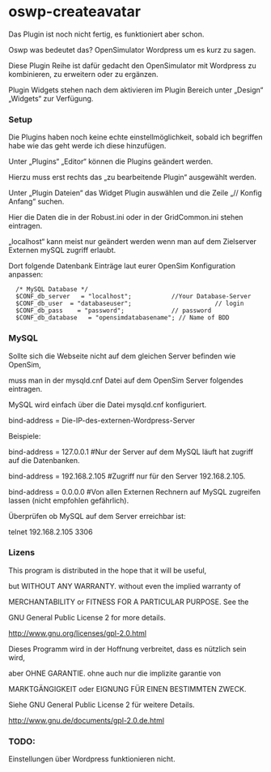 # oswp-createavatar
Das Plugin ist noch nicht fertig, es funktioniert aber schon.

Oswp was bedeutet das? OpenSimulator Wordpress um es kurz zu sagen.

Diese Plugin Reihe ist dafür gedacht den OpenSimulator mit Wordpress zu kombinieren, zu erweitern oder zu ergänzen.

Plugin Widgets stehen nach dem aktivieren im Plugin Bereich  unter „Design“ „Widgets“ zur Verfügung.

### Setup

Die Plugins haben noch keine echte einstellmöglichkeit, sobald ich begriffen habe wie das geht werde ich diese hinzufügen.

Unter „Plugins“ „Editor“ können die Plugins geändert werden.

Hierzu muss erst rechts das „zu bearbeitende Plugin“ ausgewählt werden.

Unter „Plugin Dateien“ das Widget Plugin auswählen und die Zeile „// Konfig Anfang“ suchen.

Hier die Daten die in der Robust.ini oder in der GridCommon.ini stehen eintragen.

„localhost“ kann meist nur geändert werden wenn man auf dem Zielserver Externen mySQL zugriff erlaubt.

Dort folgende Datenbank Einträge laut eurer OpenSim Konfiguration anpassen:

      /* MySQL Database */
      $CONF_db_server   = "localhost";		     //Your Database-Server
      $CONF_db_user  = "databaseuser";       	             // login
      $CONF_db_pass    = "password";     	     // password
      $CONF_db_database   = "opensimdatabasename"; // Name of BDD
      

### MySQL
Sollte sich die Webseite nicht auf dem gleichen Server befinden wie OpenSim,

muss man in der mysqld.cnf Datei auf dem OpenSim Server folgendes eintragen.

MySQL wird einfach über die Datei mysqld.cnf konfiguriert.

bind-address = Die-IP-des-externen-Wordpress-Server

Beispiele:

bind-address = 127.0.0.1 #Nur der Server auf dem MySQL läuft hat zugriff auf die Datenbanken.

bind-address = 192.168.2.105 #Zugriff nur für den Server 192.168.2.105.

bind-address = 0.0.0.0 #Von allen Externen Rechnern auf MySQL zugreifen lassen (nicht empfohlen gefährlich).

Überprüfen ob MySQL auf dem Server erreichbar ist:

telnet 192.168.2.105 3306

### Lizens

This program is distributed in the hope that it will be useful,

but WITHOUT ANY WARRANTY. without even the implied warranty of

MERCHANTABILITY or FITNESS FOR A PARTICULAR PURPOSE. See the

GNU General Public License 2 for more details.

http://www.gnu.org/licenses/gpl-2.0.html

Dieses Programm wird in der Hoffnung verbreitet, dass es nützlich sein wird,

aber OHNE GARANTIE. ohne auch nur die implizite garantie von

MARKTGÄNGIGKEIT oder EIGNUNG FÜR EINEN BESTIMMTEN ZWECK. 

Siehe GNU General Public License 2 für weitere Details.

http://www.gnu.de/documents/gpl-2.0.de.html


### TODO: 
Einstellungen über Wordpress funktionieren nicht.
